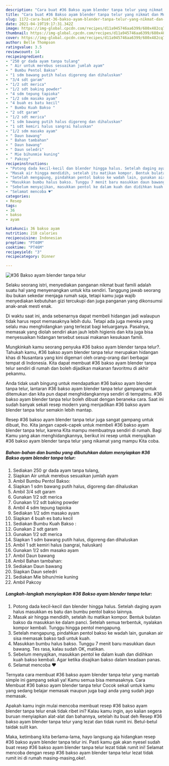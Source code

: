 ```yaml
---
description: "Cara buat #36 Bakso ayam blender tanpa telur yang nikmat dan Mudah Dibuat"
title: "Cara buat #36 Bakso ayam blender tanpa telur yang nikmat dan Mudah Dibuat"
slug: 1172-cara-buat-36-bakso-ayam-blender-tanpa-telur-yang-nikmat-dan-mudah-dibuat
date: 2021-04-19T19:17:31.342Z
image: https://img-global.cpcdn.com/recipes/d11a945746aa6399/680x482cq70/36-bakso-ayam-blender-tanpa-telur-foto-resep-utama.jpg
thumbnail: https://img-global.cpcdn.com/recipes/d11a945746aa6399/680x482cq70/36-bakso-ayam-blender-tanpa-telur-foto-resep-utama.jpg
cover: https://img-global.cpcdn.com/recipes/d11a945746aa6399/680x482cq70/36-bakso-ayam-blender-tanpa-telur-foto-resep-utama.jpg
author: Belle Thompson
ratingvalue: 3.5
reviewcount: 14
recipeingredient:
- "250 gr dada ayam tanpa tulang"
- " Air untuk merebus sesuaikan jumlah ayam"
- " Bumbu Pentol Bakso"
- "1 sdm bawang putih halus digoreng dan dihaluskan"
- "3/4 sdt garam"
- "1/2 sdt merica"
- "1/2 sdt baking powder"
- "4 sdm tepung tapioka"
- "1/2 sdm masako ayam"
- "4 buah es batu kecil"
- " Bumbu Kuah Bakso "
- "2 sdt garam"
- "1/2 sdt merica"
- "1 sdm bawang putih halus digoreng dan dihaluskan"
- "1 sdt kemiri halus sangrai haluskan"
- "1/2 sdm masako ayam"
- " Daun bawang"
- " Bahan tambahan"
- " Daun bawang"
- " Daun seledri"
- " Mie bihunmie kuning"
- " Pakcoy"
recipeinstructions:
- "Potong dada kecil-kecil dan blender hingga halus. Setelah daging ayam halus masukkan es batu dan bumbu pentol bakso lainnya."
- "Masak air hingga mendidih, setelah itu matikan kompor. Bentuk bulatan bakso da masukkan ke dalam panci. Setelah semua terbentuk, nyalakan kompor kembali. Tunggu hingga pentol mengapung."
- "Setelah mengapung, pindahkan pentol bakso ke wadah lain, gunakan air sisa memasak bakso tadi untuk kuah."
- "Masukkan bumbu halus bakso. Tunggu 7 menit baru masukkan daun bawang. Tes rasa, kalau sudah OK, matikan."
- "Sebelum menyajikan, masukkan pentol ke dalam kuah dan didihkan kuah bakso kembali. Agar ketika disajikan bakso dalam keadaan panas."
- "Selamat mencoba ♥️"
categories:
- Resep
tags:
- 36
- bakso
- ayam

katakunci: 36 bakso ayam 
nutrition: 218 calories
recipecuisine: Indonesian
preptime: "PT40M"
cooktime: "PT46M"
recipeyield: "3"
recipecategory: Dinner

---
```



![#36 Bakso ayam blender tanpa telur](https://img-global.cpcdn.com/recipes/d11a945746aa6399/680x482cq70/36-bakso-ayam-blender-tanpa-telur-foto-resep-utama.jpg)

Selaku seorang istri, menyediakan panganan nikmat buat famili adalah suatu hal yang menyenangkan untuk kita sendiri. Tanggung jawab seorang ibu bukan sekedar menjaga rumah saja, tetapi kamu juga wajib menyediakan kebutuhan gizi tercukupi dan juga panganan yang dikonsumsi anak-anak mesti enak.

Di waktu  saat ini, anda sebenarnya dapat membeli hidangan jadi walaupun tidak harus repot memasaknya lebih dulu. Tetapi ada juga mereka yang selalu mau menghidangkan yang terlezat bagi keluarganya. Pasalnya, memasak yang diolah sendiri akan jauh lebih higienis dan kita juga bisa menyesuaikan hidangan tersebut sesuai makanan kesukaan famili. 



Mungkinkah kamu seorang penyuka #36 bakso ayam blender tanpa telur?. Tahukah kamu, #36 bakso ayam blender tanpa telur merupakan hidangan khas di Nusantara yang kini digemari oleh orang-orang dari berbagai tempat di Indonesia. Kita dapat membuat #36 bakso ayam blender tanpa telur sendiri di rumah dan boleh dijadikan makanan favoritmu di akhir pekanmu.

Anda tidak usah bingung untuk mendapatkan #36 bakso ayam blender tanpa telur, lantaran #36 bakso ayam blender tanpa telur gampang untuk ditemukan dan kita pun dapat menghidangkannya sendiri di tempatmu. #36 bakso ayam blender tanpa telur boleh dibuat dengan beraneka cara. Saat ini sudah banyak sekali resep modern yang menjadikan #36 bakso ayam blender tanpa telur semakin lebih mantap.

Resep #36 bakso ayam blender tanpa telur juga sangat gampang untuk dibuat, lho. Kita jangan capek-capek untuk membeli #36 bakso ayam blender tanpa telur, karena Kita mampu membuatnya sendiri di rumah. Bagi Kamu yang akan menghidangkannya, berikut ini resep untuk menyajikan #36 bakso ayam blender tanpa telur yang nikamat yang mampu Kita coba.

<!--inarticleads1-->

##### Bahan-bahan dan bumbu yang dibutuhkan dalam menyiapkan #36 Bakso ayam blender tanpa telur:

1. Sediakan 250 gr dada ayam tanpa tulang,
1. Siapkan  Air untuk merebus sesuaikan jumlah ayam
1. Ambil  Bumbu Pentol Bakso:
1. Siapkan 1 sdm bawang putih halus, digoreng dan dihaluskan
1. Ambil 3/4 sdt garam
1. Gunakan 1/2 sdt merica
1. Gunakan 1/2 sdt baking powder
1. Ambil 4 sdm tepung tapioka
1. Sediakan 1/2 sdm masako ayam
1. Siapkan 4 buah es batu kecil
1. Sediakan  Bumbu Kuah Bakso :
1. Gunakan 2 sdt garam
1. Gunakan 1/2 sdt merica
1. Siapkan 1 sdm bawang putih halus, digoreng dan dihaluskan
1. Ambil 1 sdt kemiri halus (sangrai, haluskan)
1. Gunakan 1/2 sdm masako ayam
1. Ambil  Daun bawang
1. Ambil  Bahan tambahan:
1. Sediakan  Daun bawang
1. Siapkan  Daun seledri
1. Sediakan  Mie bihun/mie kuning
1. Ambil  Pakcoy




<!--inarticleads2-->

##### Langkah-langkah menyiapkan #36 Bakso ayam blender tanpa telur:

1. Potong dada kecil-kecil dan blender hingga halus. Setelah daging ayam halus masukkan es batu dan bumbu pentol bakso lainnya.
1. Masak air hingga mendidih, setelah itu matikan kompor. Bentuk bulatan bakso da masukkan ke dalam panci. Setelah semua terbentuk, nyalakan kompor kembali. Tunggu hingga pentol mengapung.
1. Setelah mengapung, pindahkan pentol bakso ke wadah lain, gunakan air sisa memasak bakso tadi untuk kuah.
1. Masukkan bumbu halus bakso. Tunggu 7 menit baru masukkan daun bawang. Tes rasa, kalau sudah OK, matikan.
1. Sebelum menyajikan, masukkan pentol ke dalam kuah dan didihkan kuah bakso kembali. Agar ketika disajikan bakso dalam keadaan panas.
1. Selamat mencoba ♥️




Ternyata cara membuat #36 bakso ayam blender tanpa telur yang mantab simple ini gampang sekali ya! Kamu semua bisa memasaknya. Cara Membuat #36 bakso ayam blender tanpa telur Cocok sekali untuk kamu yang sedang belajar memasak maupun juga bagi anda yang sudah jago memasak.

Apakah kamu ingin mulai mencoba membuat resep #36 bakso ayam blender tanpa telur enak tidak ribet ini? Kalau kamu ingin, ayo kalian segera buruan menyiapkan alat-alat dan bahannya, setelah itu buat deh Resep #36 bakso ayam blender tanpa telur yang lezat dan tidak rumit ini. Betul-betul taidak sulit kan. 

Maka, ketimbang kita berlama-lama, hayo langsung aja hidangkan resep #36 bakso ayam blender tanpa telur ini. Pasti kamu gak akan nyesel sudah buat resep #36 bakso ayam blender tanpa telur lezat tidak rumit ini! Selamat mencoba dengan resep #36 bakso ayam blender tanpa telur lezat tidak rumit ini di rumah masing-masing,oke!.

